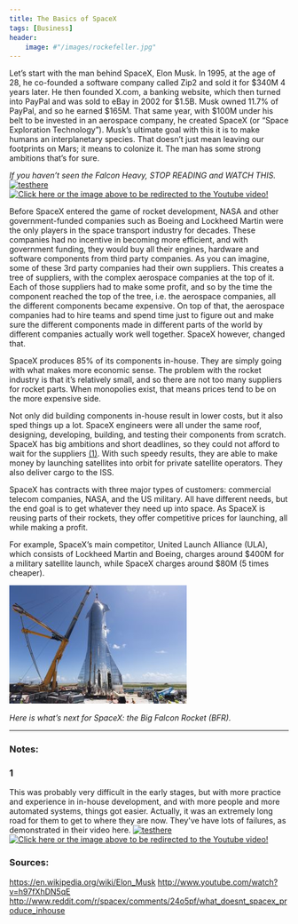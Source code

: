 ```yaml
---
title: The Basics of SpaceX
tags: [Business]
header:
    image: #"/images/rockefeller.jpg"
---
```


Let’s start with the man behind SpaceX, Elon Musk. In 1995, at the age of 28, he co-founded a software company called Zip2 and sold it for $340M 4 years later. He then founded X.com, a banking website, which then turned into PayPal and was sold to eBay in 2002 for $1.5B. Musk owned 11.7% of PayPal, and so he earned $165M. That same year, with $100M under his belt to be invested in an aerospace company, he created SpaceX (or “Space Exploration Technology”). Musk’s ultimate goal with this it is to make humans an interplanetary species. That doesn’t just mean leaving our footprints on Mars; it means to colonize it. The man has some strong ambitions that’s for sure.

_If you haven’t seen the Falcon Heavy, STOP READING and WATCH THIS._
[![testhere](https://www.teslarati.com/wp-content/uploads/2019/06/Falcon-Heavy-B1052-B1053-LZ-landing-SpaceX-1-3.jpg)](https://youtu.be/A0FZIwabctw)
[![Click here or the image above to be redirected to the Youtube video!]()](https://youtu.be/A0FZIwabctw)

Before SpaceX entered the game of rocket development, NASA and other government-funded companies such as Boeing and Lockheed Martin were the only players in the space transport industry for decades. These companies had no incentive in becoming more efficient, and with government funding, they would buy all their engines, hardware and software components from third party companies. As you can imagine, some of these 3rd party companies had their own suppliers. This creates a tree of suppliers, with the complex aerospace companies at the top of it. Each of those suppliers had to make some profit, and so by the time the component reached the top of the tree, i.e. the aerospace companies, all the different components became expensive. On top of that, the aerospace companies had to hire teams and spend time just to figure out and make sure the different components made in different parts of the world by different companies actually work well together. SpaceX however, changed that.

SpaceX produces 85% of its components in-house. They are simply going with what makes more economic sense. The problem with the rocket industry is that it’s relatively small, and so there are not too many suppliers for rocket parts. When monopolies exist, that means prices tend to be on the more expensive side.

Not only did building components in-house result in lower costs, but it also sped things up a lot. SpaceX engineers were all under the same roof, designing, developing, building, and testing their components from scratch. SpaceX has big ambitions and short deadlines, so they could not afford to wait for the suppliers [(1)](#1). With such speedy results, they are able to make money by launching satellites into orbit for private satellite operators. They also deliver cargo to the ISS.

SpaceX has contracts with three major types of customers: commercial telecom companies, NASA, and the US military. All have different needs, but the end goal is to get whatever they need up into space. As SpaceX is reusing parts of their rockets, they offer competitive prices for launching, all while making a profit.

For example, SpaceX’s main competitor, United Launch Alliance (ULA), which consists of Lockheed Martin and Boeing, charges around $400M for a military satellite launch, while SpaceX charges around $80M (5 times cheaper).

![trees](..\images\spacexStarship.jpeg)

_Here is what’s next for SpaceX: the Big Falcon Rocket (BFR)._

---

### Notes:

### 1 
This was probably very difficult in the early stages, but with more practice and experience in in-house development, and with more people and more automated systems, things got easier. Actually, it was an extremely long road for them to get to where they are now. They've have lots of failures, as demonstrated in their video here.
[![testhere](https://www.teslarati.com/wp-content/uploads/2019/06/Falcon-Heavy-B1052-B1053-LZ-landing-SpaceX-1-3.jpg)](https://www.youtube.com/watch?v=bvim4rsNHkQ)
[![Click here or the image above to be redirected to the Youtube video!]()](https://www.youtube.com/watch?v=bvim4rsNHkQ)

### Sources:

<https://en.wikipedia.org/wiki/Elon_Musk>
<http://www.youtube.com/watch?v=h97fXhDN5qE>
<http://www.reddit.com/r/spacex/comments/24o5pf/what_doesnt_spacex_produce_inhouse>
